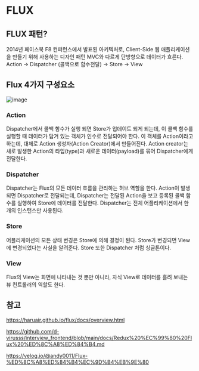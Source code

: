 # FLUX
## FLUX 패턴?
2014년 페이스북 F8 컨퍼런스에서 발표된 아키텍처로, Client-Side 웹 애플리케이션을 만들기 위해 사용하는 디자인 패턴
MVC와 다르게 단방향으로 데이터가 흐른다.
Action → Dispatcher (콜백으로 함수전달) → Store → View
 

## Flux  4가지 구성요소
![image](https://user-images.githubusercontent.com/80516736/228844557-74583e8c-2645-44f2-99d0-51750cb9ccd1.png)

### Action
Dispatcher에서 콜백 함수가 실행 되면 Store가 업데이트 되게 되는데, 이 콜백 함수를 실행할 때 데이터가 담겨 있는 객체가 인수로 전달되어야 한다. 이 객체를 Action이라고 하는데, 대체로 Action 생성자(Action Creator)에서 만들어진다. Action creator는 새로 발생한 Action의 타입(type)과 새로운 데이터(payload)를 묶어 Dispatcher에게 전달한다.

 

### Dispatcher
Dispatcher는 Flux의 모든 데이터 흐름을 관리하는 허브 역할을 한다. Action이 발생되면 Dispatcher로 전달되는데, Dispatcher는 전달된 Action을 보고 등록된 콜백 함수를 실행하여 Store에 데이터를 전달한다. Dispatcher는 전체 어플리케이션에서 한 개의 인스턴스만 사용된다.

### Store
어플리케이션의 모든 상태 변경은 Store에 의해 결정이 된다. Store가 변경되면 View에 변경되었다는 사실을 알려준다. Store 또한 Dispatcher 처럼 싱글톤이다.

### View
Flux의 View는 화면에 나타내는 것 뿐만 아니라, 자식 View로 데이터를 흘려 보내는 뷰 컨트롤러의 역할도 한다.

 

## 참고

https://haruair.github.io/flux/docs/overview.html

https://github.com/d-virusss/interview_frontend/blob/main/docs/Redux%20%EC%99%80%20Flux%20%ED%8C%A8%ED%84%B4.md

https://velog.io/@andy0011/Flux-%ED%8C%A8%ED%84%B4%EC%9D%B4%EB%9E%80

